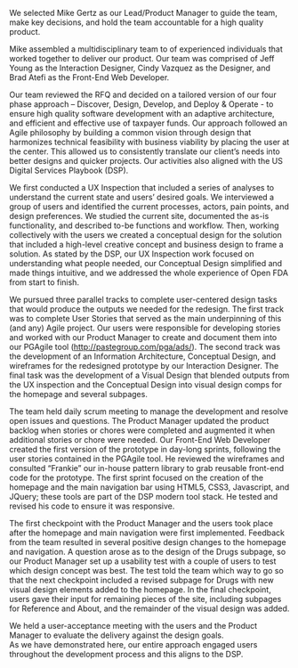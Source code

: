 We selected Mike Gertz as our Lead/Product Manager to guide the team, make key decisions, and hold the team accountable for a high quality product.  

Mike assembled a multidisciplinary team to of experienced individuals that worked together to deliver our product. Our team was comprised of Jeff Young as the Interaction Designer, Cindy Vazquez as the Designer, and Brad Atefi as the Front-End Web Developer. 

Our team reviewed the RFQ and decided on a tailored version of our four phase approach – Discover, Design, Develop, and Deploy & Operate - to ensure high quality software development with an adaptive architecture, and efficient and effective use of taxpayer funds. Our approach followed an Agile philosophy by building a common vision through design that harmonizes technical feasibility with business viability by placing the user at the center. This allowed us to consistently translate our client’s needs into better designs and quicker projects. Our activities also aligned with the US Digital Services Playbook (DSP). 

We first conducted a UX Inspection that included a series of analyses to understand the current state and users’ desired goals. We interviewed a group of users and identified the current processes, actors, pain points, and design preferences. We studied the current site, documented the as-is functionality, and described to-be functions and workflow. Then, working collectively with the users we created a conceptual design for the solution that included a high-level creative concept and business design to frame a solution. As stated by the DSP, our UX Inspection work focused on understanding what people needed, our Conceptual Design simplified and made things intuitive, and we addressed the whole experience of Open FDA from start to finish. 

We pursued three parallel tracks to complete user-centered design tasks that would produce the outputs we needed for the redesign. The first track was to complete User Stories that served as the main underpinning of this (and any) Agile project. Our users were responsible for developing stories and worked with our Product Manager to create and document them into our PGAgile tool (http://pastegroup.com/pga/ads/). The second track was the development of an Information Architecture, Conceptual Design, and wireframes for the redesigned prototype by our Interaction Designer. The final task was the development of a Visual Design that blended outputs from the UX inspection and the Conceptual Design into visual design comps for the homepage and several subpages. 

The team held daily scrum meeting to manage the development and resolve open issues and questions. The Product Manager updated the product backlog when stories or chores were completed and augmented it when additional stories or chore were needed. 
Our Front-End Web Developer created the first version of the prototype in day-long sprints, following the user stories contained in the PGAgile tool. He reviewed the wireframes and consulted “Frankie” our in-house pattern library to grab reusable front-end code for the prototype. The first sprint focused on the creation of the homepage and the main navigation bar using HTML5, CSS3, Javascript, and JQuery; these tools are part of the DSP modern tool stack. He tested and revised his code to ensure it was responsive. 

The first checkpoint with the Product Manager and the users took place after the homepage and main navigation were first implemented. Feedback from the team resulted in several positive design changes to the homepage and navigation. A question arose as to the design of the Drugs subpage, so our Product Manager set up a usability test with a couple of users to test which design concept was best. The test told the team which way to go so that the next checkpoint included a revised subpage for Drugs with new visual design elements added to the homepage. In the final checkpoint, users gave their input for remaining pieces of the site, including subpages for Reference and About, and the remainder of the visual design was added. 

We held a user-acceptance meeting with the users and the Product Manager to evaluate the delivery against the design goals.  
As we have demonstrated here, our entire approach engaged users throughout the development process and this aligns to the DSP. 
 
